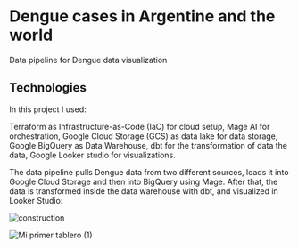 # Dengue cases in Argentine and the world
Data pipeline for Dengue data visualization

## Technologies
In this project I used:

Terraform as Infrastructure-as-Code (IaC) for cloud setup,
Mage AI for orchestration,
Google Cloud Storage (GCS) as data lake for data storage,
Google BigQuery as Data Warehouse,
dbt for the transformation of data the data,
Google Looker studio for visualizations.

The data pipeline pulls Dengue data from two different sources, loads it into Google Cloud Storage and then into BigQuery using Mage. After that, the data is transformed inside the data warehouse with dbt, and visualized in Looker Studio:

![construction](https://github.com/DNR258/de_dengue/assets/97068501/cd0c12bb-c567-4f0d-ab0a-0f717c4d762c)

![Mi primer tablero (1)](https://github.com/DNR258/de_dengue/assets/97068501/e1af016c-1c3a-449a-877c-8624496a79b1)
